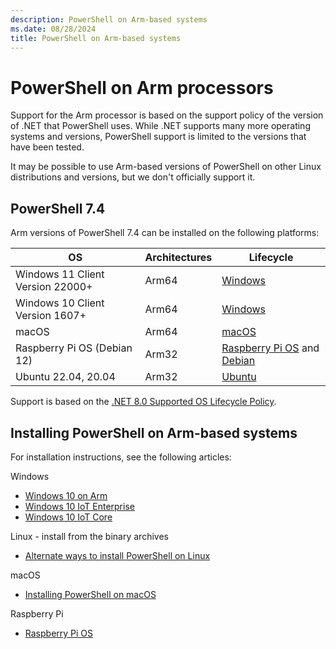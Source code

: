 ```yaml
---
description: PowerShell on Arm-based systems
ms.date: 08/28/2024
title: PowerShell on Arm-based systems
---
```


# PowerShell on Arm processors

Support for the Arm processor is based on the support policy of the version of .NET that PowerShell
uses. While .NET supports many more operating systems and versions, PowerShell support is limited to
the versions that have been tested.

It may be possible to use Arm-based versions of PowerShell on other Linux distributions and
versions, but we don't officially support it.

## PowerShell 7.4

Arm versions of PowerShell 7.4 can be installed on the following platforms:

|                OS                | Architectures |               Lifecycle                |
| -------------------------------- | ------------- | -------------------------------------- |
| Windows 11 Client Version 22000+ | Arm64         | [Windows][05]                          |
| Windows 10 Client Version 1607+  | Arm64         | [Windows][05]                          |
| macOS                            | Arm64         | [macOS][04]                            |
| Raspberry Pi OS (Debian 12)      | Arm32         | [Raspberry Pi OS][08] and [Debian][06] |
| Ubuntu 22.04, 20.04              | Arm32         | [Ubuntu][07]                           |

Support is based on the [.NET 8.0 Supported OS Lifecycle Policy][03].

## Installing PowerShell on Arm-based systems

For installation instructions, see the following articles:

Windows

- [Windows 10 on Arm][13]
- [Windows 10 IoT Enterprise][12]
- [Windows 10 IoT Core][11]

Linux - install from the binary archives

- [Alternate ways to install PowerShell on Linux][09]

macOS

- [Installing PowerShell on macOS][10]

Raspberry Pi

- [Raspberry Pi OS][01]

<!-- link references -->
[01]: community-support.md#raspberry-pi-os
[03]: https://github.com/dotnet/core/blob/main/release-notes/8.0/supported-os.md
[04]: https://support.apple.com/macos
[05]: https://support.microsoft.com/help/13853/windows-lifecycle-fact-sheet
[06]: https://wiki.debian.org/DebianReleases
[07]: https://wiki.ubuntu.com/Releases
[08]: https://www.raspberrypi.com/software/operating-systems/
[09]: install-other-linux.md#binary-archives
[10]: installing-powershell-on-macos.md
[11]: installing-powershell-on-windows.md#deploying-on-windows-10-iot-core
[12]: installing-powershell-on-windows.md#deploying-on-windows-10-iot-enterprise
[13]: installing-powershell-on-windows.md#installing-the-zip-package
